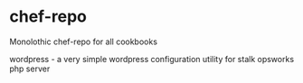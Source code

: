 # chef-repo
Monolothic chef-repo for all cookbooks

wordpress - a very simple wordpress configuration utility for stalk opsworks php server
